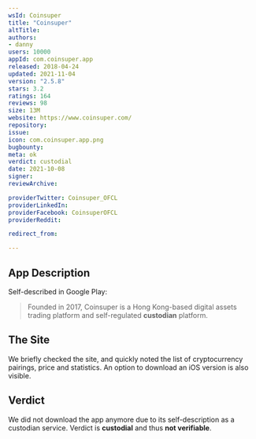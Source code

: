 ```yaml
---
wsId: Coinsuper
title: "Coinsuper"
altTitle: 
authors:
- danny
users: 10000
appId: com.coinsuper.app
released: 2018-04-24
updated: 2021-11-04
version: "2.5.8"
stars: 3.2
ratings: 164
reviews: 98
size: 13M
website: https://www.coinsuper.com/
repository: 
issue: 
icon: com.coinsuper.app.png
bugbounty: 
meta: ok
verdict: custodial
date: 2021-10-08
signer: 
reviewArchive:

providerTwitter: Coinsuper_OFCL
providerLinkedIn: 
providerFacebook: CoinsuperOFCL
providerReddit: 

redirect_from:

---
```


## App Description

Self-described in Google Play:

> Founded in 2017, Coinsuper is a Hong Kong-based digital assets trading platform and self-regulated **custodian** platform. 

## The Site

We briefly checked the site, and quickly noted the list of cryptocurrency pairings, price and statistics. An option to download an iOS version is also visible.

## Verdict

We did not download the app anymore due to its self-description as a custodian service. Verdict is **custodial** and thus **not verifiable**.


